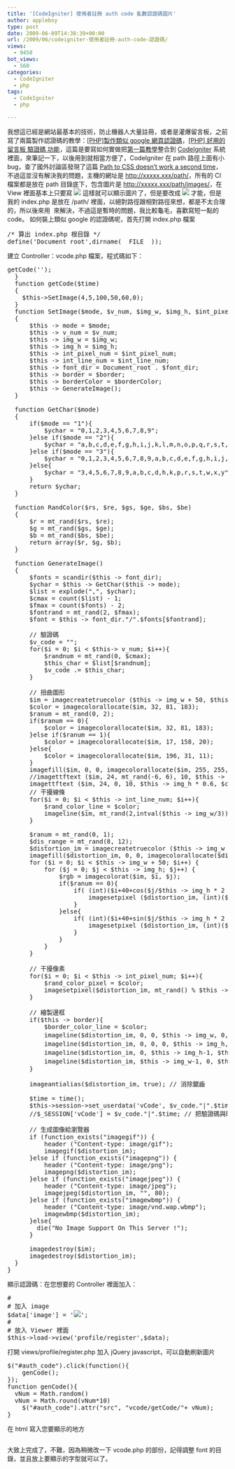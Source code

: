 ```yaml
---
title: '[CodeIgniter] 使用者註冊 auth code 亂數認證碼圖片'
author: appleboy
type: post
date: 2009-06-09T14:38:39+00:00
url: /2009/06/codeigniter-使用者註冊-auth-code-認證碼/
views:
  - 9450
bot_views:
  - 560
categories:
  - CodeIgniter
  - php
tags:
  - CodeIgniter
  - php

---
```

我想這已經是網站最基本的技術，防止機器人大量註冊，或者是灌爆留言板，之前寫了兩篇製作認證碼的教學：[[PHP]製作類似 google 網頁認證碼][1]，[[PHP] 好用的留言板 驗證碼 功能][2]，這篇是要寫如何實做把[第一篇教學][1]整合到 [CodeIgniter][3] 系統裡面，來筆記一下，以後用到就相當方便了，CodeIgniter 在 path 路徑上面有小 bug，查了國外討論區發現了這篇 [Path to CSS doesn’t work a second time][4]，不過這並沒有解決我的問題，主機的網址是 <span style="color: #0000ff;">http://xxxxx.xxx/path/</span>，所有的 CI 檔案都是放在 path 目錄底下，包含圖片是 <span style="color: #0000ff;">http://xxxxx.xxx/path/images/</span>，在 View 裡面基本上只要寫 <span style="color: #008000;"><img src='/images/xx.gif'></span> 這樣就可以顯示圖片了，但是要改成 <span style="color: #008000;"><img src='/path/images/xx.gif'></span> 才能，但是我的 index.php 是放在 /path/ 裡面，以絕對路徑跟相對路徑來想，都是不太合理的，所以後來用 <span style="color: #ff0000;"><img src="<?=base_url();?>public/images/find.png" alt="" /></span> 來解決，不過這是暫時的問題，我比較龜毛，喜歡寫短一點的 code。 如何裝上類似 google 的認證碼呢，首先打開 index.php 檔案 

<pre class="brush: php; title: ; notranslate" title="">/* 算出 index.php 根目錄 */
define('Document_root',dirname(__FILE__));
</pre>

<!--more--> 建立 Controller：vcode.php 檔案，程式碼如下： 

<pre class="brush: php; title: ; notranslate" title=""><?php
class Vcode extends Controller {

  var $mode;          // 1.文字模式, 2.字母模式, 3.文字字母混合模式, 4.其他文字字母優化模式
  var $v_num;         // 驗證碼個數
  var $img_w;         // 圖像寬度
  var $img_h;         // 圖像高度
  var $int_pixel_num; // 干擾像數個數
  var $int_line_num;  // 干擾線條數量
  var $font_dir;      // 字型文件路徑
  var $border;        // 圖像邊框
  var $borderColor;   // 圖像邊框顏色
  
  function __construct()
  {
    parent::Controller(); 
		//session_start();
		
  }
  function index()
  {
    $this->getCode('');
  }
  function getCode($time)
  {
    $this->SetImage(4,5,100,50,60,0);
  }
  function SetImage($mode, $v_num, $img_w, $img_h, $int_pixel_num, $int_line_num, $font_dir = '/tool/font', $border=false, $borderColor='0,0,0')
  {
      $this -> mode = $mode;
      $this -> v_num = $v_num;
      $this -> img_w = $img_w;
      $this -> img_h = $img_h;
      $this -> int_pixel_num = $int_pixel_num;
      $this -> int_line_num = $int_line_num;
      $this -> font_dir = Document_root . $font_dir;
      $this -> border = $border;
      $this -> borderColor = $borderColor;
      $this -> GenerateImage();
  }

  function GetChar($mode)
  {
      if($mode == "1"){
          $ychar = "0,1,2,3,4,5,6,7,8,9";
      }else if($mode == "2"){
          $ychar = "a,b,c,d,e,f,g,h,i,j,k,l,m,n,o,p,q,r,s,t,u,v,w,x,y,z";
      }else if($mode == "3"){
          $ychar = "0,1,2,3,4,5,6,7,8,9,a,b,c,d,e,f,g,h,i,j,k,l,m,n,o,p,q,r,s,t,u,v,w,x,y,z";
      }else{
          $ychar = "3,4,5,6,7,8,9,a,b,c,d,h,k,p,r,s,t,w,x,y";
      }
      return $ychar;
  }

  function RandColor($rs, $re, $gs, $ge, $bs, $be)
  {
      $r = mt_rand($rs, $re);
      $g = mt_rand($gs, $ge);
      $b = mt_rand($bs, $be);
      return array($r, $g, $b);
  }

  function GenerateImage()
  {
      $fonts = scandir($this -> font_dir);
      $ychar = $this -> GetChar($this -> mode);
      $list = explode(",", $ychar);
      $cmax = count($list) - 1;
      $fmax = count($fonts) - 2;
      $fontrand = mt_rand(2, $fmax);
      $font = $this -> font_dir."/".$fonts[$fontrand];

      // 驗證碼
      $v_code = "";
      for($i = 0; $i &lt; $this-> v_num; $i++){  
          $randnum = mt_rand(0, $cmax);
          $this_char = $list[$randnum];
          $v_code .= $this_char;
      }

      // 扭曲圖形
      $im = imagecreatetruecolor ($this -> img_w + 50, $this -> img_h);
      $color = imagecolorallocate($im, 32, 81, 183);
      $ranum = mt_rand(0, 2);
      if($ranum == 0){
          $color = imagecolorallocate($im, 32, 81, 183);
      }else if($ranum == 1){
          $color = imagecolorallocate($im, 17, 158, 20);
      }else{
          $color = imagecolorallocate($im, 196, 31, 11);
      }
      imagefill($im, 0, 0, imagecolorallocate($im, 255, 255, 255) );
      //imagettftext ($im, 24, mt_rand(-6, 6), 10, $this -> img_h * 0.6, $color, $font, $v_code);
      imagettftext ($im, 24, 0, 10, $this -> img_h * 0.6, $color, $font, $v_code);
      // 干擾線條
      for($i = 0; $i &lt; $this -> int_line_num; $i++){
          $rand_color_line = $color;
          imageline($im, mt_rand(2,intval($this -> img_w/3)), mt_rand(10,$this -> img_h - 10), mt_rand(intval($this -> img_w - ($this -> img_w/3) + 50),$this -> img_w), mt_rand(0,$this -> img_h), $rand_color_line);
      }

      $ranum = mt_rand(0, 1);
      $dis_range = mt_rand(8, 12);
      $distortion_im = imagecreatetruecolor ($this -> img_w * 1.5 ,$this -> img_h);        
      imagefill($distortion_im, 0, 0, imagecolorallocate($distortion_im, 255, 255, 255));
      for ($i = 0; $i &lt; $this -> img_w + 50; $i++) {
          for ($j = 0; $j &lt; $this -> img_h; $j++) {
              $rgb = imagecolorat($im, $i, $j);
              if($ranum == 0){
                  if( (int)($i+40+cos($j/$this -> img_h * 2 * M_PI) * 10) &lt;= imagesx($distortion_im) && (int)($i+20+cos($j/$this -> img_h * 2 * M_PI) * 10) >=0 ) {
                      imagesetpixel ($distortion_im, (int)($i+10+cos($j/$this -> img_h * 2 * M_PI - M_PI * 0.4) * $dis_range), $j, $rgb);
                  }
              }else{
                  if( (int)($i+40+sin($j/$this -> img_h * 2 * M_PI) * 10) &lt;= imagesx($distortion_im) && (int)($i+20+sin($j/$this -> img_h * 2 * M_PI) * 10) >=0 ) {
                      imagesetpixel ($distortion_im, (int)($i+10+sin($j/$this -> img_h * 2 * M_PI - M_PI * 0.4) * $dis_range), $j, $rgb);
                  }
              }
          }
      }

      // 干擾像素
      for($i = 0; $i &lt; $this -> int_pixel_num; $i++){
          $rand_color_pixel = $color;
          imagesetpixel($distortion_im, mt_rand() % $this -> img_w + 20, mt_rand() % $this -> img_h, $rand_color_pixel);
      }

      // 繪製邊框
      if($this -> border){
          $border_color_line = $color;
          imageline($distortion_im, 0, 0, $this -> img_w, 0, $border_color_line); // 上橫
          imageline($distortion_im, 0, 0, 0, $this -> img_h, $border_color_line); // 左豎
          imageline($distortion_im, 0, $this -> img_h-1, $this -> img_w, $this -> img_h-1, $border_color_line); // 下橫
          imageline($distortion_im, $this -> img_w-1, 0, $this -> img_w-1, $this -> img_h, $border_color_line); // 右豎
      }

      imageantialias($distortion_im, true); // 消除鋸齒

      $time = time();
      $this->session->set_userdata('vCode', $v_code."|".$time);
      //$_SESSION['vCode'] = $v_code."|".$time; // 把驗證碼與時間賦與給 $_SESSION[vCode], 時間欄位可以驗證是否超時

      // 生成圖像給瀏覽器
      if (function_exists("imagegif")) {
          header ("Content-type: image/gif");
          imagegif($distortion_im);
      }else if (function_exists("imagepng")) {
          header ("Content-type: image/png");
          imagepng($distortion_im);
      }else if (function_exists("imagejpeg")) {
          header ("Content-type: image/jpeg");
          imagejpeg($distortion_im, "", 80);
      }else if (function_exists("imagewbmp")) {
          header ("Content-type: image/vnd.wap.wbmp");
          imagewbmp($distortion_im);
      }else{
        die("No Image Support On This Server !");
      }

      imagedestroy($im);
      imagedestroy($distortion_im);
  }  
}
</pre> 顯示認證碼：在您想要的 Controller 裡面加入： 

<pre class="brush: php; title: ; notranslate" title="">#
# 加入 image
$data['image'] = '<img id="auth_code" src="'.base_url().'vcode" />';
#
# 放入 Viewer 裡面
$this->load->view('profile/register',$data);</pre> 打開 views/profile/register.php 加入 jQuery javascript，可以自動刷新圖片 

<pre class="brush: jscript; title: ; notranslate" title="">$("#auth_code").click(function(){
	genCode();
});
function genCode(){
  vNum = Math.random()
  vNum = Math.round(vNum*10)
	$("#auth_code").attr("src", "<?=base_url()?>vcode/getCode/"+ vNum);
}</pre> 在 html 寫入您要顯示的地方 

<pre class="brush: php; title: ; notranslate" title=""><?=$image?></pre> 大致上完成了，不難，因為稍微改一下 vcode.php 的部份，記得調整 font 的目錄，並且放上要顯示的字型就可以了。

 [1]: http://blog.wu-boy.com/2009/01/05/701/
 [2]: http://blog.wu-boy.com/2008/10/28/572/
 [3]: http://www.codeigniter.com.tw/
 [4]: http://codeigniter.com/forums/viewthread/63915/